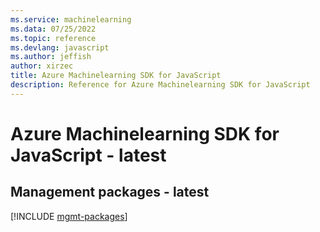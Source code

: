 ```yaml
---
ms.service: machinelearning
ms.data: 07/25/2022
ms.topic: reference
ms.devlang: javascript
ms.author: jeffish
author: xirzec
title: Azure Machinelearning SDK for JavaScript
description: Reference for Azure Machinelearning SDK for JavaScript
---
```

# Azure Machinelearning SDK for JavaScript - latest

## Management packages - latest
[!INCLUDE [mgmt-packages](machinelearning-mgmt-index.md)]